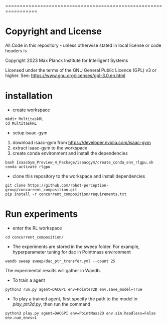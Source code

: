 =================================================================

# Copyright and License

All Code in this repository - unless otherwise stated in local license or code headers is

Copyright 2023 Max Planck Institute for Intelligent Systems

Licensed under the terms of the GNU General Public Licence (GPL) v3 or higher.
See: https://www.gnu.org/licenses/gpl-3.0.en.html



# installation
- create workspace
```console
mkdir MultitaskRL
cd MultitaskRL
```

- setup isaac-gym 
1. download isaac-gym from https://developer.nvidia.com/isaac-gym
2. extract isaac-gym to the workspace 
3. create conda environment and install the dependencies 
```console
bash IsaacGym_Preview_4_Package/isaacgym/create_conda_env_rlgpu.sh 
conda activate rlgpu
```

- clone this repository to the workspace and install dependencies
```console
git clone https://github.com/robot-perception-group/concurrent_composition.git
pip install -r concurrent_composition/requirements.txt
```

# Run experiments
- enter the RL workspace
```console
cd concurrent_composition/
```

- The experiments are stored in the sweep folder. For example, hyperparameter tuning for dac in Pointmass environment
```console
wandb sweep sweep/dac_ptr_transfer.yml --count 25
```
The experimental results will gather in Wandb. 

- To train a agent
```console
python3 run.py agent=DACGPI env=Pointer2D env.save_model=True
```

- To play a trained agent, first specify the path to the model in *play_ptr2d.py*, then run the command
```console
python3 play.py agent=DACGPI env=PointMass2D env.sim.headless=False env.num_envs=1
```




